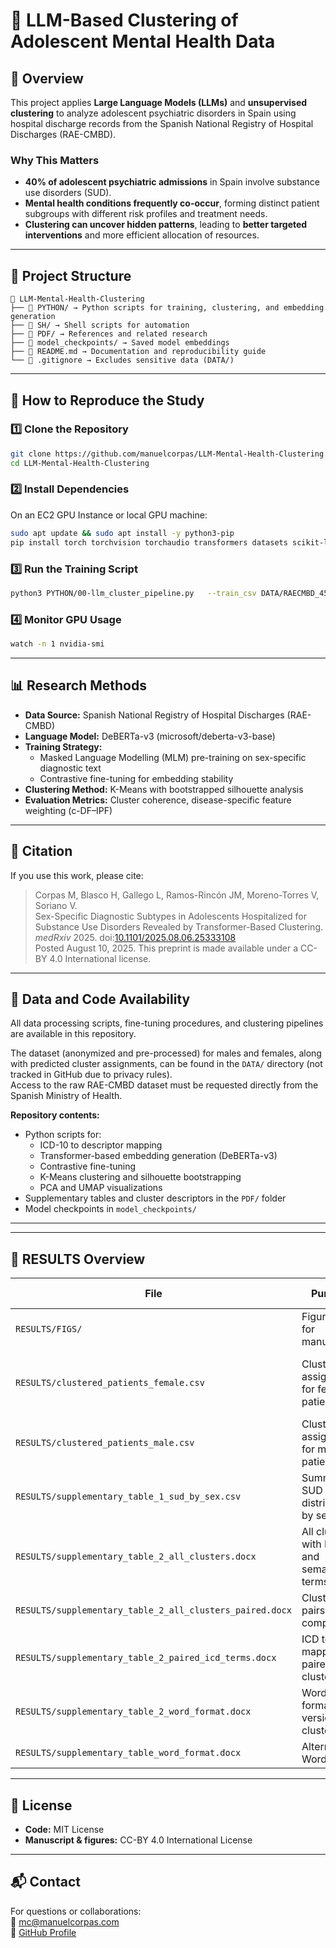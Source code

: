 # 🧠 LLM-Based Clustering of Adolescent Mental Health Data

## 📌 Overview
This project applies **Large Language Models (LLMs)** and **unsupervised clustering** to analyze adolescent psychiatric disorders in Spain using hospital discharge records from the Spanish National Registry of Hospital Discharges (RAE-CMBD).

### **Why This Matters**
- **40% of adolescent psychiatric admissions** in Spain involve substance use disorders (SUD).
- **Mental health conditions frequently co-occur**, forming distinct patient subgroups with different risk profiles and treatment needs.
- **Clustering can uncover hidden patterns**, leading to **better targeted interventions** and more efficient allocation of resources.

---

## 📂 Project Structure
```
📁 LLM-Mental-Health-Clustering
├── 📂 PYTHON/ → Python scripts for training, clustering, and embedding generation
├── 📂 SH/ → Shell scripts for automation
├── 📂 PDF/ → References and related research
├── 📂 model_checkpoints/ → Saved model embeddings
├── 📜 README.md → Documentation and reproducibility guide
└── 🛑 .gitignore → Excludes sensitive data (DATA/)
```

---

## 🚀 **How to Reproduce the Study**

### **1️⃣ Clone the Repository**
```bash
git clone https://github.com/manuelcorpas/LLM-Mental-Health-Clustering.git
cd LLM-Mental-Health-Clustering
```

### **2️⃣ Install Dependencies**
On an EC2 GPU Instance or local GPU machine:
```bash
sudo apt update && sudo apt install -y python3-pip
pip install torch torchvision torchaudio transformers datasets scikit-learn pandas numpy tqdm accelerate
```

### **3️⃣ Run the Training Script**
```bash
python3 PYTHON/00-llm_cluster_pipeline.py   --train_csv DATA/RAECMBD_454_20241226-163036.csv   --desc_file DATA/Code-descriptions-April-2025/icd10cm-codes-April-2025.txt   --mlm_epochs 2   --fine_tune_epochs 2   --batch_size 8   --max_clusters 10
```

### **4️⃣ Monitor GPU Usage**
```bash
watch -n 1 nvidia-smi
```

---

## 📊 Research Methods

* **Data Source:** Spanish National Registry of Hospital Discharges (RAE-CMBD)
* **Language Model:** DeBERTa-v3 (microsoft/deberta-v3-base)
* **Training Strategy:**  
  - Masked Language Modelling (MLM) pre-training on sex-specific diagnostic text  
  - Contrastive fine-tuning for embedding stability  
* **Clustering Method:** K-Means with bootstrapped silhouette analysis
* **Evaluation Metrics:** Cluster coherence, disease-specific feature weighting (c-DF–IPF)

---

## 📜 Citation

If you use this work, please cite:

> Corpas M, Blasco H, Gallego L, Ramos-Rincón JM, Moreno-Torres V, Soriano V.  
> Sex-Specific Diagnostic Subtypes in Adolescents Hospitalized for Substance Use Disorders Revealed by Transformer-Based Clustering.  
> *medRxiv* 2025. doi:[10.1101/2025.08.06.25333108](https://doi.org/10.1101/2025.08.06.25333108)  
> Posted August 10, 2025. This preprint is made available under a CC-BY 4.0 International license.

---

## 📂 Data and Code Availability

All data processing scripts, fine-tuning procedures, and clustering pipelines are available in this repository.  

The dataset (anonymized and pre-processed) for males and females, along with predicted cluster assignments, can be found in the `DATA/` directory (not tracked in GitHub due to privacy rules).  
Access to the raw RAE-CMBD dataset must be requested directly from the Spanish Ministry of Health.

**Repository contents:**
- Python scripts for:
  - ICD-10 to descriptor mapping
  - Transformer-based embedding generation (DeBERTa-v3)
  - Contrastive fine-tuning
  - K-Means clustering and silhouette bootstrapping
  - PCA and UMAP visualizations
- Supplementary tables and cluster descriptors in the `PDF/` folder
- Model checkpoints in `model_checkpoints/`

---


---

## 📁 RESULTS Overview

| File | Purpose | Links to Preprint |
|------|---------|-------------------|
| `RESULTS/FIGS/` | Figures 1–9 for manuscript | Matches figure captions in preprint |
| `RESULTS/clustered_patients_female.csv` | Cluster assignments for female patients | Methods section & Results, Female clusters |
| `RESULTS/clustered_patients_male.csv` | Cluster assignments for male patients | Methods section & Results, Male clusters |
| `RESULTS/supplementary_table_1_sud_by_sex.csv` | Summary of SUD distribution by sex | Supplementary Table S1 |
| `RESULTS/supplementary_table_2_all_clusters.docx` | All clusters with ICD-10 and semantic terms | Supplementary Table S3 |
| `RESULTS/supplementary_table_2_all_clusters_paired.docx` | Cluster pairs for comparison | Supplementary data |
| `RESULTS/supplementary_table_2_paired_icd_terms.docx` | ICD term mapping for paired clusters | Supplementary data |
| `RESULTS/supplementary_table_2_word_format.docx` | Word-formatted version of cluster table | Supplementary data |
| `RESULTS/supplementary_table_word_format.docx` | Alternate Word format | Supplementary data |

---

## 📄 License

- **Code:** MIT License  
- **Manuscript & figures:** CC-BY 4.0 International License

---

## 📬 Contact

For questions or collaborations:  
📧 mc@manuelcorpas.com  
🔗 [GitHub Profile](https://github.com/manuelcorpas)
